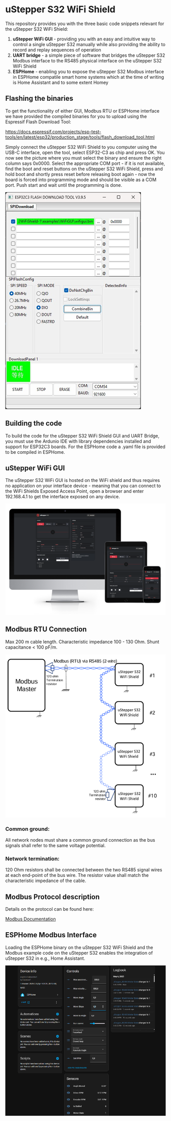 # uStepper S32 WiFi Shield 

This repository provides you with the three basic code snippets relevant for the uStepper S32 WiFi Shield:

1. **uStepper WiFi GUI** - providing you with an easy and intuitive way to control a single uStepper S32 manually while also providing the ability to record and replay sequences of operation
2. **UART bridge** - a simple piece of software that bridges the uStepper S32 Modbus interface to the RS485 physical interface on the uStepper S32 WiFi Shield
3. **ESPHome** - enabling you to expose the uStepper S32 Modbus interface in ESPHome compatile smart home systems which at the time of writing is Home Assistant and to some extent Homey

## Flashing the binaries
To get the functionality of either GUI, Modbus RTU or ESPHome interface we have provided the compiled binaries for you to upload using the Espressif Flash Download Tool:

https://docs.espressif.com/projects/esp-test-tools/en/latest/esp32/production_stage/tools/flash_download_tool.html

Simply connect the uStepper S32 WiFi Shield to you computer using the USB-C interface, open the tool, select ESP32-C3 as chip and press OK. You now see the picture where you must select the binary and ensure the right column says 0x0000. Select the appropriate COM port - if it is not available, find the boot and reset buttons on the uStepper S32 WiFi Shield, press and hold boot and shortly press reset before releasing boot again - now the board is forced into programming mode and should be visible as a COM port. Push start and wait until the programming is done.

![ESP Flash Tool](doc/espflashtool.jpg)

## Building the code
To build the code for the uStepper S32 WiFi Shield GUI and UART Bridge, you must use the Ardunio IDE with library dependencies installed and support for ESP32C3 boards. For the ESPHome code a .yaml file is provided to be compiled in ESPHome.

## uStepper WiFi GUI
The uStepper S32 WiFi GUI is hosted on the WiFi shield and thus requires no application on your interface device - meaning that you can connect to the WiFi Shields Exposed Access Point, open a browser and enter 192.168.4.1 to get the interface exposed on any device.

![uStepper S32 WiFi GUI](doc/wifigui.png)

## Modbus RTU Connection
Max 200 m cable length. 
Characteristic impedance 100 - 130 Ohm. 
Shunt capacitance < 100 pF/m. 

![Modbus RTU wiring example](doc/modbusRTUwiring.png)

### Common ground: 
All network nodes must share a common ground connection as the bus signals shall refer to the same voltage potential. 

### Network termination: 
120 Ohm resistors shall be connected between the two RS485 signal wires at each end-point of the bus wire. The resistor value shall match the characteristic impedance of the cable.

## Modbus Protocol description
Details on the protocol can be found here:

[Modbus Documentation](./docs/ModbusUtilitiesDocumentation.md)

## ESPHome Modbus Interface
Loading the ESPHome binary on the uStepper S32 WiFi Shield and the Modbus example code on the uStepper S32 enables the integration of uStepper S32 in e.g., Home Assistant.

![ESPHome interface](doc/esphome.png)